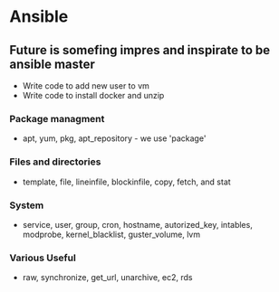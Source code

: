# Ansible

## Future is somefing impres and inspirate to be ansible master 

* Write code to add new user to vm
* Write code to install docker and unzip

### Package managment

* apt, yum, pkg, apt_repository - we use 'package'

### Files and directories

* template, file, lineinfile, blockinfile, copy, fetch, and stat

### System

* service, user, group, cron, hostname, autorized_key, intables, modprobe, kernel_blacklist, guster_volume, lvm

### Various Useful

* raw, synchronize, get_url, unarchive, ec2, rds

